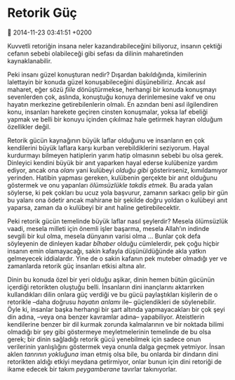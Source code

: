 Retorik Güç
===========

:date: 2014-11-23 03:41:51 +0200

Kuvvetli retoriğin insana neler kazandırabileceğini biliyoruz, insanın
çektiği cefanın sebebi olabileceği gibi sefası da dilinin maharetinden
kaynaklanabilir.

Peki insanı güzel konuşturan nedir? Dışardan bakıldığında, kimilerinin
lalettayin bir konuda güzel konuşabileceğini düşünebiliriz. Ancak asıl
maharet, eğer sözü *fiile* dönüştürmekse, herhangi bir konuda konuşmayı
sevenlerden çok, aslında, konuştuğu konuya derinlemesine vakıf ve onu
hayatın merkezine getirebilenlerin olmalı. En azından beni asıl
ilgilendiren konu, insanları harekete geçiren cinsten konuşmalar, yoksa
laf ebeliği yapmak ve belli bir konuyu içinden çıkılmaz hale getirmek
hayran olduğum özellikler değil.

Retorik gücün kaynağının büyük laflar olduğunu ve insanların en çok
kendilerini büyük laflara karşı kurban verebildiklerini seziyorum. Hayal
kurdurmayı bilmeyen hatiplerin yarım hatip olmasının sebebi bu olsa
gerek. Dinleyici kendini büyük bir anıt yaparken hayal ederse kulübenize
yardım ediyor, ancak ona *olanı* yani kulübeyi *olduğu gibi*
gösterirseniz, kımıldamıyor yerinden. Hatibin yapması gereken, kulübenin
gerçekte bir anıt olduğunu göstermek ve onu yapanları *ölümsüzlükle
takdis etmek.* Bu arada yalan söylerse, ki pek çokları bu ucuz yola
başvurur, zamanın sarkacı gelip bir gün bu yalanı ona ödetir ancak
mahirane bir şekilde doğru yoldan o kulübeyi anıt yaparsa, zaman da o
kulübeyi bir anıt haline getirebilecektir.

Peki retorik gücün temelinde büyük laflar nasıl şeylerdir? Mesela
ölümsüzlük vaadi, mesela milleti için önemli işler başarma, mesela
Allah’ın indinde sevgili bir kul olma, mesela dünyanın varisi olma …
Bunlar çok defa söyleyenin de dinleyen kadar *bîhaber* olduğu
cümlelerdir, pek çoğu hiçbir insanın emin olamayacağı, sakin kafayla
düşünüldüğünde akla yatkın gelmeyecek iddialardır. Yine de o sakin
kafanın pek muteber olmadığı yer ve zamanlarda retorik güç insanları
etkisi altına alır.

Dinin bu konuda özel bir yeri olduğu aşikar, dinin hemen bütün gücünün
içerdiği retorikten oluştuğu belli. İnsanların dini inançlarını
aktarırken kullandıkları dilin onlara güç verdiği ve bu gücü
paylaştıkları kişilerin de o retorikle –daha doğrusu *hayatın anlamı*
ile– güçlendikleri de söylenebilir. Öyle ki, insanlar başka herhangi bir
şart altında yapmayacakları bir çok şeyi din adına, –veya ona benzer
kavramlar adına– yapabiliyor. Ateistlerin kendilerine benzer bir dil
kurmak zorunda kalmalarının ve bir noktada bilimi olmadığı bir şey gibi
göstermeye meyletmelerinin temelinde de bu olsa gerek; bir dinin
sağladığı retorik gücü yenebilmek için sadece onun verilerinin
yanlışlığını göstermek veya onunla dalga geçmek yetmiyor. İnsan aklen
*tanrının yokluğuna* iman etmiş olsa bile, bu onlarda bir dindarın dini
retorikten aldığı etkiyi meydana getirmiyor, onlar bunun için dini
retoriği de ikame edecek bir takım *peygamberane* tavırlar takınıyorlar.
